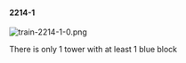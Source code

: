 #### 2214-1
![train-2214-1-0.png](https://github.com/lil-lab/nlvr/raw/master/nlvr/train/images/12/train-2214-1-0.png "train-2214-1-0.png")

There is only 1 tower with at least 1 blue block